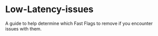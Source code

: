 # Low-Latency-issues
A guide to help determine which Fast Flags to remove if you encounter issues with them.
